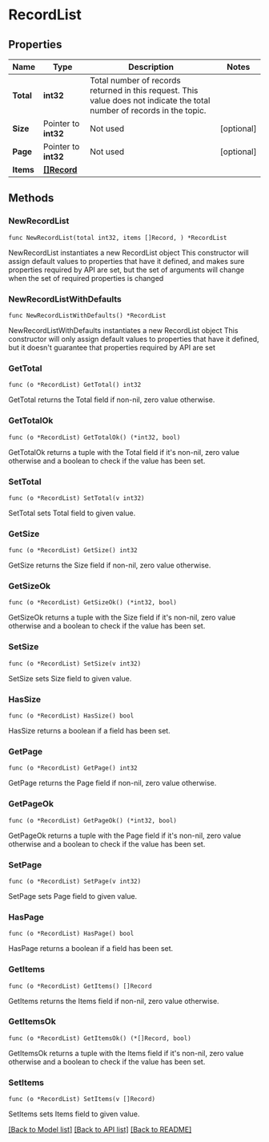 # RecordList

## Properties

Name | Type | Description | Notes
------------ | ------------- | ------------- | -------------
**Total** | **int32** | Total number of records returned in this request. This value does not indicate the total number of records in the topic. | 
**Size** | Pointer to **int32** | Not used | [optional] 
**Page** | Pointer to **int32** | Not used | [optional] 
**Items** | [**[]Record**](Record.md) |  | 


## Methods

### NewRecordList

`func NewRecordList(total int32, items []Record, ) *RecordList`

NewRecordList instantiates a new RecordList object
This constructor will assign default values to properties that have it defined,
and makes sure properties required by API are set, but the set of arguments
will change when the set of required properties is changed

### NewRecordListWithDefaults

`func NewRecordListWithDefaults() *RecordList`

NewRecordListWithDefaults instantiates a new RecordList object
This constructor will only assign default values to properties that have it defined,
but it doesn't guarantee that properties required by API are set


### GetTotal

`func (o *RecordList) GetTotal() int32`

GetTotal returns the Total field if non-nil, zero value otherwise.

### GetTotalOk

`func (o *RecordList) GetTotalOk() (*int32, bool)`

GetTotalOk returns a tuple with the Total field if it's non-nil, zero value otherwise
and a boolean to check if the value has been set.

### SetTotal

`func (o *RecordList) SetTotal(v int32)`

SetTotal sets Total field to given value.



### GetSize

`func (o *RecordList) GetSize() int32`

GetSize returns the Size field if non-nil, zero value otherwise.

### GetSizeOk

`func (o *RecordList) GetSizeOk() (*int32, bool)`

GetSizeOk returns a tuple with the Size field if it's non-nil, zero value otherwise
and a boolean to check if the value has been set.

### SetSize

`func (o *RecordList) SetSize(v int32)`

SetSize sets Size field to given value.

### HasSize

`func (o *RecordList) HasSize() bool`

HasSize returns a boolean if a field has been set.


### GetPage

`func (o *RecordList) GetPage() int32`

GetPage returns the Page field if non-nil, zero value otherwise.

### GetPageOk

`func (o *RecordList) GetPageOk() (*int32, bool)`

GetPageOk returns a tuple with the Page field if it's non-nil, zero value otherwise
and a boolean to check if the value has been set.

### SetPage

`func (o *RecordList) SetPage(v int32)`

SetPage sets Page field to given value.

### HasPage

`func (o *RecordList) HasPage() bool`

HasPage returns a boolean if a field has been set.


### GetItems

`func (o *RecordList) GetItems() []Record`

GetItems returns the Items field if non-nil, zero value otherwise.

### GetItemsOk

`func (o *RecordList) GetItemsOk() (*[]Record, bool)`

GetItemsOk returns a tuple with the Items field if it's non-nil, zero value otherwise
and a boolean to check if the value has been set.

### SetItems

`func (o *RecordList) SetItems(v []Record)`

SetItems sets Items field to given value.




[[Back to Model list]](../README.md#documentation-for-models) [[Back to API list]](../README.md#documentation-for-api-endpoints) [[Back to README]](../README.md)

